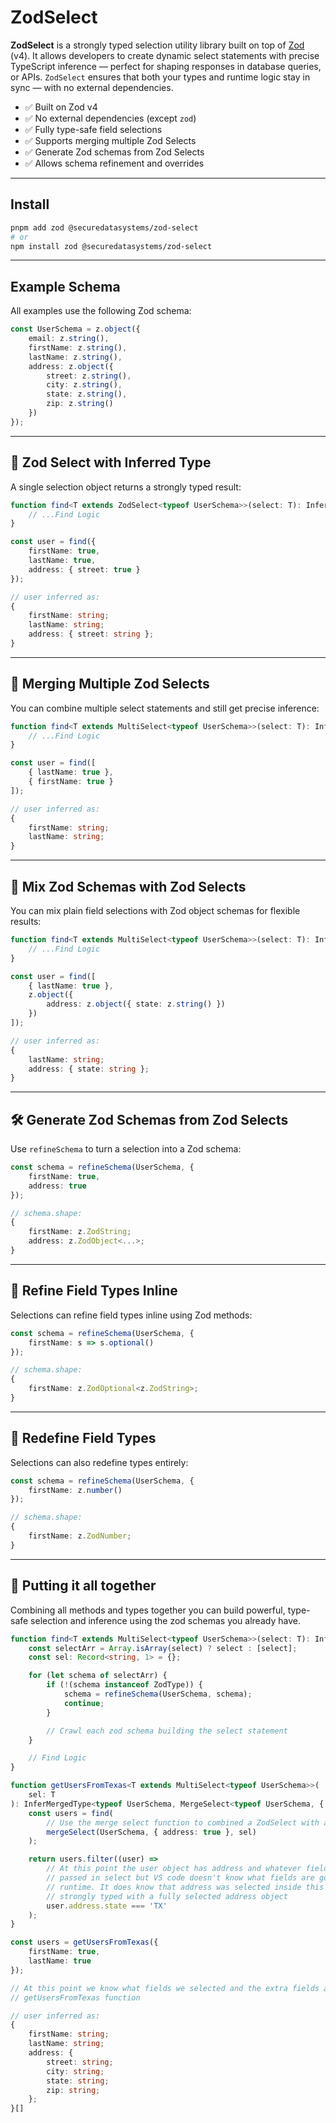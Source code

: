 # ZodSelect

**ZodSelect** is a strongly typed selection utility library built on top of [Zod](https://github.com/colinhacks/zod) (v4). It allows developers to create dynamic select statements with precise TypeScript inference — perfect for shaping responses in database queries, or APIs. `ZodSelect` ensures that both your types and runtime logic stay in sync — with no external dependencies.

- ✅ Built on Zod v4
- ✅ No external dependencies (except `zod`)
- ✅ Fully type-safe field selections
- ✅ Supports merging multiple Zod Selects
- ✅ Generate Zod schemas from Zod Selects
- ✅ Allows schema refinement and overrides

---

## Install

```bash
pnpm add zod @securedatasystems/zod-select
# or
npm install zod @securedatasystems/zod-select
```

---

## Example Schema

All examples use the following Zod schema:

```ts
const UserSchema = z.object({
	email: z.string(),
	firstName: z.string(),
	lastName: z.string(),
	address: z.object({
		street: z.string(),
		city: z.string(),
		state: z.string(),
		zip: z.string()
	})
});
```

---

## 🧠 Zod Select with Inferred Type

A single selection object returns a strongly typed result:

```ts
function find<T extends ZodSelect<typeof UserSchema>>(select: T): InferType<typeof UserSchema, T> {
	// ...Find Logic
}

const user = find({
	firstName: true,
	lastName: true,
	address: { street: true }
});
```

```ts
// user inferred as:
{
	firstName: string;
	lastName: string;
	address: { street: string };
}
```

---

## 🔀 Merging Multiple Zod Selects

You can combine multiple select statements and still get precise inference:

```ts
function find<T extends MultiSelect<typeof UserSchema>>(select: T): InferMergedType<typeof UserSchema, T> {
	// ...Find Logic
}

const user = find([
	{ lastName: true },
	{ firstName: true }
]);
```

```ts
// user inferred as:
{
	firstName: string;
	lastName: string;
}
```

---

## 🧹 Mix Zod Schemas with Zod Selects

You can mix plain field selections with Zod object schemas for flexible results:

```ts
function find<T extends MultiSelect<typeof UserSchema>>(select: T): InferMergedType<typeof UserSchema, T> {
	// ...Find Logic
}

const user = find([
	{ lastName: true },
	z.object({
		address: z.object({ state: z.string() })
	})
]);
```

```ts
// user inferred as:
{
	lastName: string;
	address: { state: string };
}
```

---

## 🛠️ Generate Zod Schemas from Zod Selects

Use `refineSchema` to turn a selection into a Zod schema:

```ts
const schema = refineSchema(UserSchema, {
	firstName: true,
	address: true
});
```

```ts
// schema.shape:
{
	firstName: z.ZodString;
	address: z.ZodObject<...>;
}
```

---

## 🧪 Refine Field Types Inline

Selections can refine field types inline using Zod methods:

```ts
const schema = refineSchema(UserSchema, {
	firstName: s => s.optional()
});
```

```ts
// schema.shape:
{
	firstName: z.ZodOptional<z.ZodString>;
}
```

---

## 🧬 Redefine Field Types

Selections can also redefine types entirely:

```ts
const schema = refineSchema(UserSchema, {
	firstName: z.number()
});
```

```ts
// schema.shape:
{
	firstName: z.ZodNumber;
}
```

---

## 🧵 Putting it all together

Combining all methods and types together you can build powerful, type-safe selection and inference using the zod schemas you already have.

```ts
function find<T extends MultiSelect<typeof UserSchema>>(select: T): InferMergedType<typeof UserSchema, T>[] {
	const selectArr = Array.isArray(select) ? select : [select];
	const sel: Record<string, 1> = {};

	for (let schema of selectArr) {
		if (!(schema instanceof ZodType)) {
			schema = refineSchema(UserSchema, schema);
			continue;
		}

		// Crawl each zod schema building the select statement
	}

	// Find Logic
}

function getUsersFromTexas<T extends MultiSelect<typeof UserSchema>>(
	sel: T
): InferMergedType<typeof UserSchema, MergeSelect<typeof UserSchema, { address: boolean }, T>>[] {
	const users = find(
		// Use the merge select function to combined a ZodSelect with a MultiSelect
		mergeSelect(UserSchema, { address: true }, sel)
	);

	return users.filter((user) =>
		// At this point the user object has address and whatever fields are specified in the
		// passed in select but VS code doesn't know what fields are going to be passed in at
		// runtime. It does know that address was selected inside this function so it is
		// strongly typed with a fully selected address object
		user.address.state === 'TX'
	);
}

const users = getUsersFromTexas({
	firstName: true,
	lastName: true
});

// At this point we know what fields we selected and the extra fields added by the
// getUsersFromTexas function
```

```ts
// user inferred as:
{
	firstName: string;
	lastName: string;
	address: {
		street: string;
		city: string;
		state: string;
		zip: string;
	};
}[]
```
